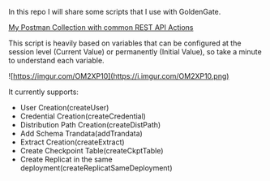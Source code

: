In this repo I will share some scripts that I use with GoldenGate.

[My Postman Collection with common REST API Actions](postman/OGG.postman_collection.json)

This script is heavily based on variables that can be configured at the session level (Current Value) or permanently (Initial Value), so take a minute to understand each variable.

![https://imgur.com/OM2XP10](https://i.imgur.com/OM2XP10.png)

It currently supports:

- User Creation(createUser)
- Credential Creation(createCredential)
- Distribution Path Creation(createDistPath)
- Add Schema Trandata(addTrandata)
- Extract Creation(createExtract)
- Create Checkpoint Table(createCkptTable)
- Create Replicat in the same deployment(createReplicatSameDeployment)
